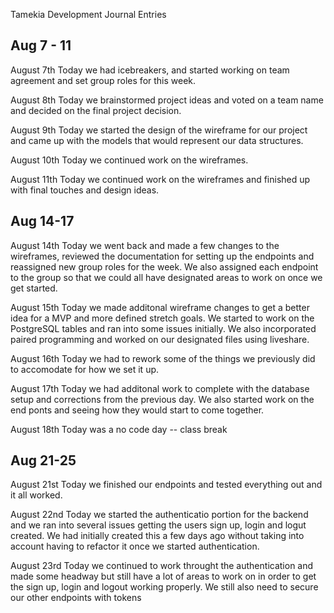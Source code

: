 Tamekia Development Journal Entries

## Aug 7 - 11

August 7th
Today we had icebreakers, and started working on team agreement and set group roles for this week.

August 8th
Today we brainstormed project ideas and voted on a team name and decided on the final project decision.

August 9th
Today we started the design of the wireframe for our project and came up with the models that would represent our data structures.

August 10th
Today we continued work on the wireframes.

August 11th
Today we continued work on the wireframes and finished up with final touches and design ideas.

## Aug 14-17

August 14th
Today we went back and made a few changes to the wireframes, reviewed the documentation for setting up the endpoints and reassigned new group roles for the week. We also assigned each endpoint to the group so that we could all have designated areas to work on once we get started.

August 15th
Today we made additonal wireframe changes to get a better idea for a MVP and more defined stretch goals. We started to work on the PostgreSQL tables and ran into some issues initially. We also incorporated paired programming and worked on our designated files using liveshare.

August 16th
Today we had to rework some of the things we previously did to accomodate for how we set it up.

August 17th
Today we had additonal work to complete with the database setup and corrections from the previous day. We also started work on the end ponts and seeing how they would start to come together.

August 18th
Today was a no code day -- class break

## Aug 21-25

August 21st
Today we finished our endpoints and tested everything out and it all worked.

August 22nd
Today we started the authenticatio portion for the backend and we ran into several issues getting the users sign up, login and logut created. We had initially created this a few days ago without taking into account having to refactor it once we started authentication.

August 23rd
Today we continued to work throught the authentication and made some headway but still have a lot of areas to work on in order to get the sign up, login and logout working properly. We still also need to secure our other endpoints with tokens
